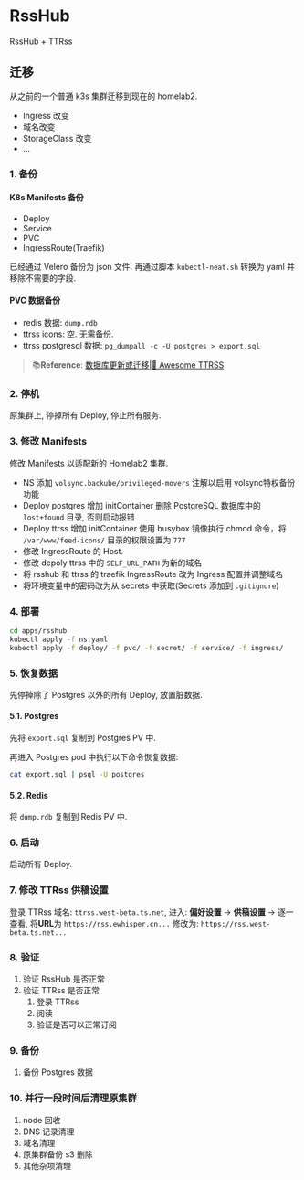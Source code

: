 # RssHub

RssHub + TTRss

## 迁移

从之前的一个普通 k3s 集群迁移到现在的 homelab2.

- Ingress 改变
- 域名改变
- StorageClass 改变
- ...

### 1. 备份

#### K8s Manifests 备份

- Deploy
- Service
- PVC
- IngressRoute(Traefik)

已经通过 Velero 备份为 json 文件. 再通过脚本 `kubectl-neat.sh` 转换为 yaml 并移除不需要的字段.

#### PVC 数据备份

- redis 数据: `dump.rdb`
- ttrss icons: 空. 无需备份.
- ttrss postgresql 数据: `pg_dumpall -c -U postgres > export.sql`

> 📚️**Reference**:
> [数据库更新或迁移|🐋 Awesome TTRSS](https://ttrss.henry.wang/zh/#%E6%95%B0%E6%8D%AE%E5%BA%93%E6%9B%B4%E6%96%B0%E6%88%96%E8%BF%81%E7%A7%BB)

### 2. 停机

原集群上, 停掉所有 Deploy, 停止所有服务.

### 3. 修改 Manifests

修改 Manifests 以适配新的 Homelab2 集群.

- NS 添加 `volsync.backube/privileged-movers` 注解以启用 volsync特权备份功能
- Deploy postgres 增加 initContainer 删除 PostgreSQL 数据库中的 `lost+found` 目录, 否则启动报错
- Deploy ttrss 增加 initContainer 使用 busybox 镜像执行 chmod 命令，将 `/var/www/feed-icons/` 目录的权限设置为 `777`
- 修改 IngressRoute 的 Host.
- 修改 depoly ttrss 中的 `SELF_URL_PATH` 为新的域名
- 将 rsshub 和 ttrss 的 traefik IngressRoute 改为 Ingress 配置并调整域名
- 将环境变量中的密码改为从 secrets 中获取(Secrets 添加到 `.gitignore`)

### 4. 部署

```bash
cd apps/rsshub
kubectl apply -f ns.yaml
kubectl apply -f deploy/ -f pvc/ -f secret/ -f service/ -f ingress/
```

### 5. 恢复数据

先停掉除了 Postgres 以外的所有 Deploy, 放置脏数据.

#### 5.1. Postgres

先将 `export.sql` 复制到 Postgres PV 中.

再进入 Postgres pod 中执行以下命令恢复数据:

```bash
cat export.sql | psql -U postgres
```

#### 5.2. Redis

将 `dump.rdb` 复制到 Redis PV 中.

### 6. 启动

启动所有 Deploy.

### 7. 修改 TTRss 供稿设置

登录 TTRss 域名: `ttrss.west-beta.ts.net`, 进入: **偏好设置** -> **供稿设置** -> 逐一查看, 将**URL**为 `https://rss.ewhisper.cn...` 修改为: `https://rss.west-beta.ts.net...`

### 8. 验证

1. 验证 RssHub 是否正常
2. 验证 TTRss 是否正常
   1. 登录 TTRss
   2. 阅读
   3. 验证是否可以正常订阅

### 9. 备份

1. 备份 Postgres 数据

### 10. 并行一段时间后清理原集群

1. node 回收
2. DNS 记录清理
3. 域名清理
4. 原集群备份 s3 删除
5. 其他杂项清理
